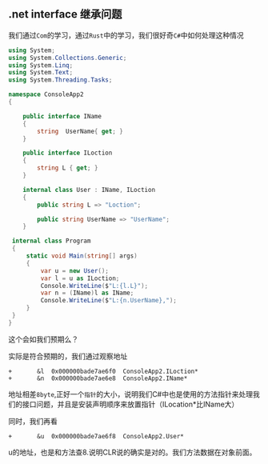 ## .net interface 继承问题

我们通过`Com`的学习，通过`Rust`中的学习，我们很好奇`C#`中如何处理这种情况

```cs
using System;
using System.Collections.Generic;
using System.Linq;
using System.Text;
using System.Threading.Tasks;

namespace ConsoleApp2
{

    public interface IName
    {
        string  UserName{ get; }
    }

    public interface ILoction
    {
        string L { get; }
    }

    internal class User : IName, ILoction
    {
        public string L => "Loction";

        public string UserName => "UserName";
    }

 internal class Program
 {
     static void Main(string[] args)
     {
         var u = new User();
         var l = u as ILoction;
         Console.WriteLine($"L:{l.L}");
         var n = (IName)l as IName;
         Console.WriteLine($"L:{n.UserName},");
     }
 }
}

```
这个会如我们预期么？

实际是符合预期的，我们通过观察地址


    +		&l	0x000000bade7ae6f0	ConsoleApp2.ILoction*
    +		&n	0x000000bade7ae6e8	ConsoleApp2.IName*

地址相差`8byte`,正好一个`指针`的大小，说明我们C#中也是使用的方法指针来处理我们的接口问题，并且是安装声明顺序来放置指针（ILocation*比IName大）

同时，我们再看

    +		&u	0x000000bade7ae6f8	ConsoleApp2.User*


u的地址，也是和方法查8.说明CLR说的确实是对的。我们方法数据在对象前面。


